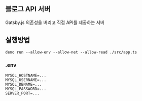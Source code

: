 ## 블로그 API 서버

Gatsby.js 의존성을 버리고 직접 API를 제공하는 서버

## 실행방법

`deno run --allow-env --allow-net --allow-read ./src/app.ts`

### .env

```
MYSQL_HOSTNAME=...
MYSQL_USERNAME=...
MYSQL_DBNAME=...
MYSQL_PASSWORD=...
SERVER_PORT=...
```

